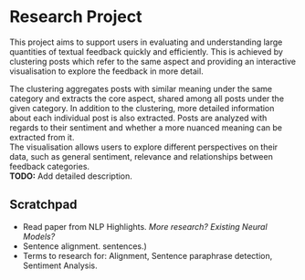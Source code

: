 # Research Project

This project aims to support users in evaluating and understanding large quantities of textual feedback quickly and efficiently.
This is achieved by clustering posts which refer to the same aspect and providing an interactive visualisation to explore the feedback in more detail.

The clustering aggregates posts with similar meaning under the same category and extracts the core aspect, shared among all posts under the given category.
In addition to the clustering, more detailed information about each individual post is also extracted. Posts are analyzed with regards to their sentiment and whether a more nuanced meaning can be extracted from it. \
The visualisation allows users to explore different perspectives on their data, such as general sentiment, relevance and relationships between feedback categories.\
**TODO:** Add detailed description. 

## Scratchpad

* Read paper from NLP Highlights. _More research? Existing Neural Models?_
* Sentence alignment.
sentences.)
* Terms to research for: Alignment, Sentence paraphrase detection, Sentiment Analysis.
